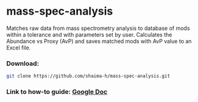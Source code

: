 # mass-spec-analysis
Matches raw data from mass spectrometry analysis to database of mods within a tolerance and with parameters set by user. Calculates the Abundance vs Proxy (AvP) and saves matched mods with AvP value to an Excel file.

### Download:
```sh
git clone https://github.com/shaima-h/mass-spec-analysis.git
```
### Link to how-to guide: [Google Doc](https://docs.google.com/document/d/1gRdIppJMYgWSJYUG47GmbJoDrrusvWwLpAJ15gCqdUg/edit?usp=sharing)
